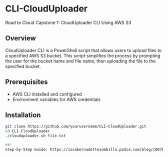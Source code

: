 # CLI-CloudUploader
Road to Cloud Capstone 1: CloudUploader CLI Using AWS S3


## Overview
CloudUploader CLI is a PowerShell script that allows users to upload files to a specified AWS S3 bucket. This script simplifies the process by prompting the user for the bucket name and file name, then uploading the file to the specified bucket.

## Prerequisites
- AWS CLI installed and configured
- Environment variables for AWS credentials

## Installation
```bash
git clone https://github.com/yourusername/CLI-CloudUploader.git
cd CLI-CloudUploader
./clouduploader.sh file.txt

##!
Step-by-Step Guide: https://issabernadettesombillo.podia.com/blog/c007bd1f-bede-4786-bc87-b5399e83c858
